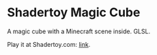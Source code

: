 # Shadertoy Magic Cube
A magic cube with a Minecraft scene inside. GLSL.

Play it at Shadertoy.com: [link](https://www.shadertoy.com/view/7dj3D3).
